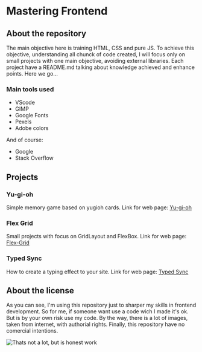 # Mastering Frontend

## About the repository

The main objective here is training HTML, CSS and pure JS. To achieve this
objective, understanding all chunck of code created, I will focus only on small
projects with one main objective, avoiding external libraries. Each project have
a README.md talking about knowledge achieved and enhance points. Here we go...

### Main tools used

- VScode
- GIMP
- Google Fonts
- Pexels
- Adobe colors

And of course: 

- Google
- Stack Overflow

## Projects

### Yu-gi-oh

Simple memory game based on yugioh cards.
Link for web page: [Yu-gi-oh](https://joaohenrique12.github.io/mastering_frontend/yugioh/)

### Flex Grid 

Small projects with focus on GridLayout and FlexBox.
Link for web page: [Flex-Grid](https://joaohenrique12.github.io/mastering_frontend/flex-grid/)

### Typed Sync

How to create a typing effect to your site.
Link for web page: [Typed Sync](https://joaohenrique12.github.io/mastering_frontend/typed_sync/)

## About the license

As you can see, I'm using this repository just to sharper my skills in frontend 
development. So for me, if someone want use a code wich I made it's ok. But
is by your own risk use my code. By the way, there is a lot of images, taken 
from internet, with authorial rights. Finally, this repository have no comercial
intentions.

<img style="display: block; margin: auto;" src="https://en.meming.world/images/en/b/be/But_It%27s_Honest_Work.jpg" alt="Thats not a lot, but is honest work">
